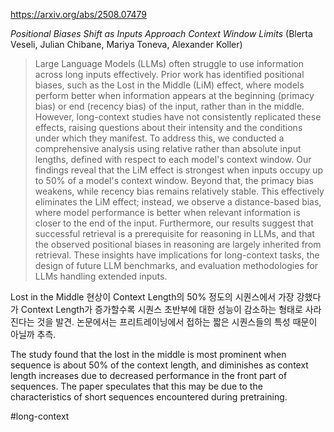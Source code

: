 https://arxiv.org/abs/2508.07479

*Positional Biases Shift as Inputs Approach Context Window Limits* (Blerta Veseli, Julian Chibane, Mariya Toneva, Alexander Koller)

> Large Language Models (LLMs) often struggle to use information across long inputs effectively. Prior work has identified positional biases, such as the Lost in the Middle (LiM) effect, where models perform better when information appears at the beginning (primacy bias) or end (recency bias) of the input, rather than in the middle. However, long-context studies have not consistently replicated these effects, raising questions about their intensity and the conditions under which they manifest. To address this, we conducted a comprehensive analysis using relative rather than absolute input lengths, defined with respect to each model's context window. Our findings reveal that the LiM effect is strongest when inputs occupy up to 50% of a model's context window. Beyond that, the primacy bias weakens, while recency bias remains relatively stable. This effectively eliminates the LiM effect; instead, we observe a distance-based bias, where model performance is better when relevant information is closer to the end of the input. Furthermore, our results suggest that successful retrieval is a prerequisite for reasoning in LLMs, and that the observed positional biases in reasoning are largely inherited from retrieval. These insights have implications for long-context tasks, the design of future LLM benchmarks, and evaluation methodologies for LLMs handling extended inputs.

Lost in the Middle 현상이 Context Length의 50% 정도의 시퀀스에서 가장 강했다가 Context Length가 증가할수록 시퀀스 초반부에 대한 성능이 감소하는 형태로 사라진다는 것을 발견. 논문에서는 프리트레이닝에서 접하는 짧은 시퀀스들의 특성 때문이 아닐까 추측.

The study found that the lost in the middle is most prominent when sequence is about 50% of the context length, and diminishes as context length increases due to decreased performance in the front part of sequences. The paper speculates that this may be due to the characteristics of short sequences encountered during pretraining.

#long-context 